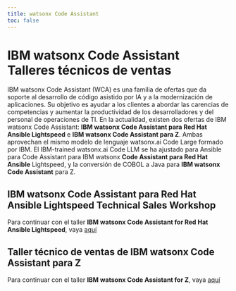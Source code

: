 ```yaml
---
title: watsonx Code Assistant
toc: false
---
```

# IBM watsonx Code Assistant Talleres técnicos de ventas

IBM watsonx Code Assistant (WCA) es una familia de ofertas que da soporte al desarrollo de código asistido por IA y a la modernización de aplicaciones. Su objetivo es ayudar a los clientes a abordar las carencias de competencias y aumentar la productividad de los desarrolladores y del personal de operaciones de TI. En la actualidad, existen dos ofertas de IBM watsonx Code Assistant: **IBM watsonx Code Assistant para Red Hat Ansible Lightspeed** e **IBM watsonx Code Assistant para Z**. Ambas aprovechan el mismo modelo de lenguaje watsonx.ai Code Large formado por IBM. El IBM-trained watsonx.ai Code LLM se ha ajustado para Ansible para Code Assistant para IBM watsonx **Code Assistant para Red Hat Ansible** Lightspeed, y la conversión de COBOL a Java para **IBM watsonx Code Assistant** para Z.

## IBM watsonx Code Assistant para Red Hat Ansible Lightspeed Technical Sales Workshop

Para continuar con el taller **IBM watsonx Code Assistant for Red Hat Ansible Lightspeed**, vaya [aquí](/watsonx/codeassistant/ansible-lightspeed)

## Taller técnico de ventas de IBM watsonx Code Assistant para Z

Para continuar con el taller **IBM watsonx Code Assistant for Z**, vaya [aquí](/watsonx/codeassistant/z)

